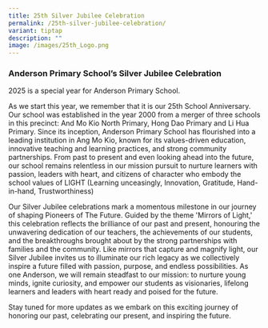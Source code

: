 ```yaml
---
title: 25th Silver Jubilee Celebration
permalink: /25th-silver-jubilee-celebration/
variant: tiptap
description: ""
image: /images/25th_Logo.png
---
```

<h3><strong>Anderson Primary School’s Silver Jubilee Celebration</strong></h3>
<p>2025 is a special year for Anderson Primary School.</p>
<p>As we start this year, we remember that it is our 25th School Anniversary.
Our school was established in the year 2000 from a merger of three schools
in this precinct: And Mo Kio North Primary, Hong Dao Primary and Li Hua
Primary. Since its inception, Anderson Primary School has flourished into
a leading institution in Ang Mo Kio, known for its values-driven education,
innovative teaching and learning practices, and strong community partnerships.
From past to present and even looking ahead into the future, our school
remains relentless in our mission pursuit to nurture learners with passion,
leaders with heart, and citizens of character who embody the school values
of LIGHT (Learning unceasingly, Innovation, Gratitude, Hand-in-hand, Trustworthiness)</p>
<p>Our Silver Jubilee celebrations mark a momentous milestone in our journey
of shaping Pioneers of The Future. Guided by the theme 'Mirrors of Light,'
this celebration reflects the brilliance of our past and present, honouring
the unwavering dedication of our teachers, the achievements of our students,
and the breakthroughs brought about by the strong partnerships with families
and the community. Like mirrors that capture and magnify light, our Silver
Jubilee invites us to illuminate our rich legacy as we collectively inspire
a future filled with passion, purpose, and endless possibilities. As one
Anderson, we will remain steadfast to our mission: to nurture young minds,
ignite curiosity, and empower our students as visionaries, lifelong learners
and leaders with heart ready and poised for the future.</p>
<p>Stay tuned for more updates as we embark on this exciting journey of honoring
our past, celebrating our present, and inspiring the future.</p>
<p>
<br>
</p>
<p></p>